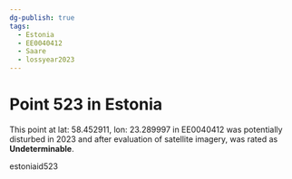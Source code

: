```yaml
---
dg-publish: true
tags:
  - Estonia
  - EE0040412
  - Saare
  - lossyear2023
---
```


# Point 523 in Estonia

This point at lat: 58.452911, lon: 23.289997 in EE0040412 was potentially disturbed in 2023 and after evaluation of satellite imagery, was rated as **Undeterminable**.



estoniaid523